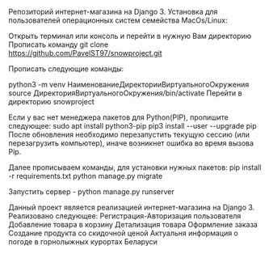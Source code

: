 Репозиторий интернет-магазина на Django 3.
Установка для пользователей операционных систем семейства MacOs/Linux:

Открыть терминал или консоль и перейти в нужную Вам директорию
Прописать команду git clone https://github.com/PavelST97/snowproject.git

Прописать следующие команды:


python3 -m venv НаименованиеДиректорииВиртуальногоОкружения
source ДиректорияВиртуальногоОкружения/bin/activate
Перейти в директорию snowproject

Если у вас нет менеджера пакетов для Python(PIP), пропишите следующее:
sudo apt install python3-pip
pip3 install --user --upgrade pip
После обновления необходимо перезапустить текущую сессию (или перезагрузить компьютер), 
иначе возникнет ошибка во время вызова Pip.

Далее прописываем команды, для установки нужных пакетов:
pip install -r requirements.txt
python manage.py migrate

Запустить сервер - python manage.py runserver


Данный проект является реализацией интернет-магазина на Django 3.
Реализовано следующее:
Регистрация-Авторизация пользователя
Добавление товара в корзину
Детализация товара
Оформление заказа
Создание продукта со скидочной ценой
Актуальня информация о погоде в горнолыжных курортах Беларуси

